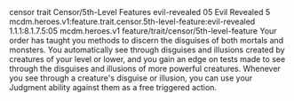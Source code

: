 <ability>
  <metadata>
    <class>censor</class>
    <feature_type>trait</feature_type>
    <file_dpath>Censor/5th-Level Features</file_dpath>
    <item_id>evil-revealed</item_id>
    <item_index>05</item_index>
    <item_name>Evil Revealed</item_name>
    <level>5</level>
    <scc>mcdm.heroes.v1:feature.trait.censor.5th-level-feature:evil-revealed</scc>
    <scdc>1.1.1:8.1.7.5:05</scdc>
    <source>mcdm.heroes.v1</source>
    <type>feature/trait/censor/5th-level-feature</type>
  </metadata>
  <effects>
    <effect type="mundane">Your order has taught you methods to discern the disguises of both mortals and monsters. You automatically see through disguises and illusions created by creatures of your level or lower, and you gain an edge on tests made to see through the disguises and illusions of more powerful creatures. Whenever you see through a creature&apos;s disguise or illusion, you can use your Judgment ability against them as a free triggered action.</effect>
  </effects>
</ability>
